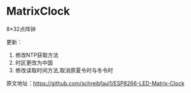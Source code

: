 # MatrixClock
8*32点阵钟

更新：
1. 修改NTP获取方法
2. 时区更改为中国
3. 修改读取时间方法,取消原夏令时与冬令时

原文地址：https://github.com/schreibfaul1/ESP8266-LED-Matrix-Clock
